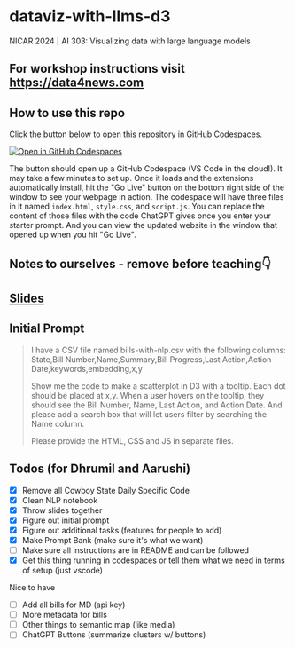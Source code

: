 # dataviz-with-llms-d3

NICAR 2024 | AI 303: Visualizing data with large language models

## For workshop instructions visit https://data4news.com

## How to use this repo

Click the button below to open this repository in GitHub Codespaces.

[![Open in GitHub Codespaces](https://github.com/codespaces/badge.svg)](https://codespaces.new/dmil/dataviz-with-llms-d3)

The button should open up a GitHub Codespace (VS Code in the cloud!). It may take a few minutes to set up. Once it loads and the extensions automatically install, hit the "Go Live" button on the bottom right side of the window to see your webpage in action. The codespace will have three files in it named `index.html`, `style.css`, and `script.js`. You can replace the content of those files with the code ChatGPT gives once you enter your starter prompt. And you can view the updated website in the window that opened up when you hit "Go Live".

## Notes to ourselves - remove before teaching👇 

## [Slides](https://docs.google.com/presentation/d/1f3INfweSXUMEqRyKGkDSPE4a2WGoIPda_Hz_yckvQDk/edit#slide=id.p)
## Initial Prompt 
> I have a CSV file named bills-with-nlp.csv with the following columns: State,Bill Number,Name,Summary,Bill Progress,Last Action,Action Date,keywords,embedding,x,y
>
> Show me the code to make a scatterplot in D3 with a tooltip. Each dot should be placed at x,y. When a user hovers on the tooltip, they should see the Bill Number,  Name, Last Action, and Action Date. And please add a search box that will let users filter by searching the Name column.
>
> Please provide the HTML, CSS and JS in separate files.


## Todos (for Dhrumil and Aarushi)
- [x] Remove all Cowboy State Daily Specific Code 
- [x] Clean NLP notebook
- [x] Throw slides together
- [x] Figure out initial prompt
- [x] Figure out additional tasks (features for people to add)
- [x] Make Prompt Bank (make sure it's what we want)
- [ ] Make sure all instructions are in README and can be followed
- [x] Get this thing running in codespaces or tell them what we need in terms of setup (just vscode)

Nice to have
- [ ] Add all bills for MD (api key)
- [ ] More metadata for bills
- [ ] Other things to semantic map (like media)
- [ ] ChatGPT Buttons (summarize clusters w/ buttons)
